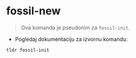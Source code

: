 # fossil-new

> Ova komanda je pseudonim za `fossil-init`.

- Pogledaj dokumentaciju za izvornu komandu:

`tldr fossil-init`
